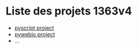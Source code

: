 # Liste des projets 1363v4

- [pyscript project](/pyscript/main.html)
- [pywebio project](https://google.fr)
- ...
